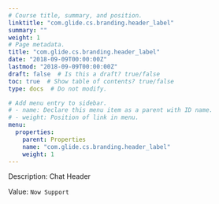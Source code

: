 ```yaml
---
# Course title, summary, and position.
linktitle: "com.glide.cs.branding.header_label"
summary: ""
weight: 1
# Page metadata.
title: "com.glide.cs.branding.header_label"
date: "2018-09-09T00:00:00Z"
lastmod: "2018-09-09T00:00:00Z"
draft: false  # Is this a draft? true/false
toc: true  # Show table of contents? true/false
type: docs  # Do not modify.

# Add menu entry to sidebar.
# - name: Declare this menu item as a parent with ID name.
# - weight: Position of link in menu.
menu:
  properties:
    parent: Properties
    name: "com.glide.cs.branding.header_label"
    weight: 1
---
```


Description: Chat Header


Value: `Now Support`